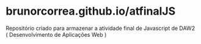 # brunorcorrea.github.io/atfinalJS
Repositório criado para armazenar a atividade final de Javascript de DAW2 ( Desenvolvimento de Aplicações Web )
